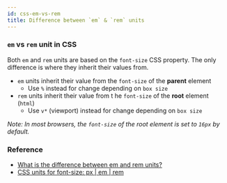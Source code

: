 ```yaml
---
id: css-em-vs-rem
title: Difference between `em` & `rem` units
---
```


### `em` vs `rem` unit in CSS

Both `em` and `rem` units are based on the `font-size` CSS property. The only difference is where they inherit their values from.

- `em` units inherit their value from the `font-size` of the **parent** element
  - Use `%` instead for change depending on `box size`
- `rem` units inherit their value from t he `font-size` of the **root** element (`html`)
  - Use `v*` (viewport) instead for change depending on `box size`

_Note: In most browsers, the `font-size` of the root element is set to `16px` by default._

### Reference

- [What is the difference between em and rem units?](https://github.com/30-seconds/30-seconds-of-interviews/blob/master/questions/em-rem-difference.md)
- [CSS units for font-size: px | em | rem](https://medium.com/code-better/css-units-for-font-size-px-em-rem-79f7e592bb97)

